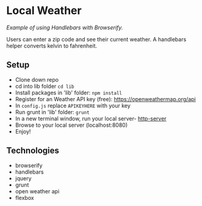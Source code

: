 # Local Weather
*Example of using Handlebars with Browserify.*

Users can enter a zip code and see their current weather. A handlebars helper converts kelvin to fahrenheit.

## Setup
* Clone down repo
* cd into lib folder `cd lib`
* Install packages in 'lib' folder: `npm install`
* Register for an Weather API key (free): https://openweathermap.org/api
* In `config.js` replace `APIKEYHERE` with your key
* Run grunt in 'lib' folder: `grunt`
* In a new terminal window, run your local server- [http-server](https://www.npmjs.com/package/http-server)
* Browse to your local server (localhost:8080)
* Enjoy!

## Technologies
* browserify
* handlebars
* jquery
* grunt
* open weather api
* flexbox
